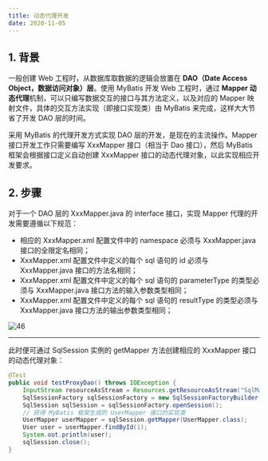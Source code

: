 ```yaml
---
title: 动态代理开发
date: 2020-11-05
---
```


## 1. 背景

一般创建 Web 工程时，从数据库取数据的逻辑会放置在 **DAO（Date Access Object，数据访问对象）层**。使用 MyBatis 开发 Web 工程时，通过 **Mapper 动态代理**机制，可以只编写数据交互的接口与其方法定义，以及对应的 Mapper 映射文件，具体的交互方法实现（即接口实现类）由 MyBatis 来完成，这样大大节省了开发 DAO 层的时间。

采用 MyBatis 的代理开发方式实现 DAO 层的开发，是现在的主流操作。Mapper 接口开发工作只需要编写 XxxMapper 接口（相当于 Dao 接口），然后 MyBatis 框架会根据接口定义自动创建 XxxMapper 接口的动态代理对象，以此实现相应开发要求。

## 2. 步骤

对于一个 DAO 层的 XxxMapper.java 的 interface 接口，实现 Mapper 代理的开发需要遵循以下规范：

- 相应的 XxxMapper.xml 配置文件中的 namespace 必须与 XxxMapper.java 接口的全限定名相同；
- XxxMapper.xml 配置文件中定义的每个 sql 语句的 id 必须与 XxxMapper.java 接口的方法名相同；
- XxxMapper.xml 配置文件中定义的每个 sql 语句的 parameterType 的类型必须与 XxxMapper.java 接口方法的输入参数类型相同；
- XxxMapper.xml 配置文件中定义的每个 sql 语句的 resultType 的类型必须与 XxxMapper.java 接口方法的输出参数类型相同；

![46](https://figure-bed.chua-n.com/JavaWeb/MyBatis/46.png)

---

此时便可通过 SqlSession 实例的 getMapper 方法创建相应的 XxxMapper 接口的动态代理对象：

```java
@Test
public void testProxyDao() throws IOException {
    InputStream resourceAsStream = Resources.getResourceAsStream("SqlMapConfig.xml");
    SqlSessionFactory sqlSessionFactory = new SqlSessionFactoryBuilder().build(resourceAsStream);
    SqlSession sqlSession = sqlSessionFactory.openSession();
    // 获得 MyBatis 框架生成的 UserMapper 接口的实现类
    UserMapper userMapper = sqlSession.getMapper(UserMapper.class);
    User user = userMapper.findById(1);
    System.out.println(user);
    sqlSession.close();
}
```
